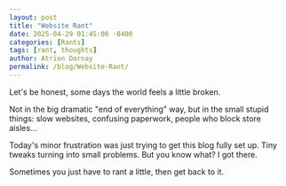 ```yaml
---
layout: post
title: "Website Rant"
date: 2025-04-29 01:45:00 -0400
categories: [Rants]
tags: [rant, thoughts]
author: Atrion Darnay
permalink: /blog/Website-Rant/
---
```


Let's be honest, some days the world feels a little broken.

Not in the big dramatic \"end of everything\" way, but in the small stupid things: slow websites, confusing paperwork, people who block store aisles...

Today's minor frustration was just trying to get this blog fully set up. Tiny tweaks turning into small problems. But you know what? I got there.

Sometimes you just have to rant a little, then get back to it.
